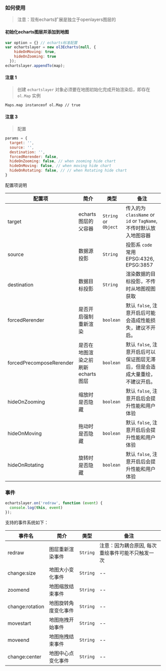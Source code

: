 ### 如何使用

> 注意：现有echarts扩展是独立于openlayers图层的

#### 初始化echarts图层并添加到地图

```javascript
var option = {} // echarts标准配置
var echartslayer = new ol3Echarts(null, {
    hideOnMoving: true,
    hideOnZooming: true
  });
echartslayer.appendTo(map);
```

#### 注意 1

> 创建 ``echartslayer`` 对象必须要在地图初始化完成开始渲染后，即存在 `ol.Map` 实例

```bash
Maps.map instanceof ol.Map // true
```

#### 注意 3

> 配置

```javascript
params = {
  target: '',
  source: '',
  destination: '',
  forcedRerender: false,
  hideOnZooming: false, // when zooming hide chart
  hideOnMoving: false, // when moving hide chart
  hideOnRotating: false, // // when Rotating hide chart
}
```

配置项说明

| 配置项 | 简介 | 类型 | 备注 |
| --- | --- | --- | --- |
| target | echarts图层的父容器 | `String` or `Object` | 传入的为 `className` or `id` or `TagName`, 不传时默认放入地图容器 |
| source | 数据源投影 | `String` | 投影系 `code` 常用 EPSG:4326, EPSG:3857 |
| destination | 数据目标投影 | `String` | 渲染数据的目标投影，不传时从地图视图获取 |
| forcedRerender | 是否开启强制重新渲染 | `boolean` | 默认 `false`, 注意开启后可能会造成性能损失，建议不开启。 |
| forcedPrecomposeRerender | 是否在地图渲染之前刷新echarts图层 | `boolean` | 默认 `false`, 注意开启后可以保证图层无滞后，但是会造成大量重绘，不建议开启。 |
| hideOnZooming | 缩放时是否隐藏 | `boolean` | 默认 `false`, 注意开启后会提升性能和用户体验 |
| hideOnMoving | 拖动时是否隐藏 | `boolean` | 默认 `false`, 注意开启后会提升性能和用户体验 |
| hideOnRotating | 旋转时是否隐藏 | `boolean` | 默认 `false`, 注意开启后会提升性能和用户体验 |

### 事件

``` js
echartslayer.on('redraw', function (event) {
  console.log(this, event)
});
```

支持的事件系统如下：

| 事件名 | 简介 | 类型 | 备注 |
| --- | --- | --- | --- |
| redraw | 图层重新渲染事件 | `String` | 注意：因为耦合原因, 每次重绘事件可能不只触发一次 |
| change:size | 地图大小变化事件 | `String` | -- |
| zoomend | 地图缩放结束事件 | `String` | -- |
| change:rotation | 地图旋转角度变化事件 | `String` | -- |
| movestart | 地图拖拽开始事件 | `String` | -- |
| moveend | 地图拖拽结束事件 | `String` | -- |
| change:center | 地图中心点变化事件 | `String` | -- |

